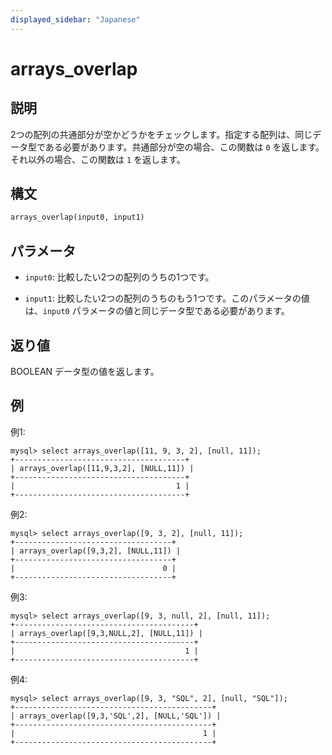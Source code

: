 ```yaml
---
displayed_sidebar: "Japanese"
---
```


# arrays_overlap

## 説明

2つの配列の共通部分が空かどうかをチェックします。指定する配列は、同じデータ型である必要があります。共通部分が空の場合、この関数は `0` を返します。それ以外の場合、この関数は `1` を返します。

## 構文

```Haskell
arrays_overlap(input0, input1)
```

## パラメータ

- `input0`: 比較したい2つの配列のうちの1つです。

- `input1`: 比較したい2つの配列のうちのもう1つです。このパラメータの値は、`input0` パラメータの値と同じデータ型である必要があります。

## 返り値

BOOLEAN データ型の値を返します。

## 例

例1:

```Plain
mysql> select arrays_overlap([11, 9, 3, 2], [null, 11]);
+--------------------------------------+
| arrays_overlap([11,9,3,2], [NULL,11]) |
+--------------------------------------+
|                                    1 |
+--------------------------------------+
```

例2:

```Plain
mysql> select arrays_overlap([9, 3, 2], [null, 11]);
+-----------------------------------+
| arrays_overlap([9,3,2], [NULL,11]) |
+-----------------------------------+
|                                 0 |
+-----------------------------------+
```

例3:

```Plain
mysql> select arrays_overlap([9, 3, null, 2], [null, 11]);
+----------------------------------------+
| arrays_overlap([9,3,NULL,2], [NULL,11]) |
+----------------------------------------+
|                                      1 |
+----------------------------------------+
```

例4:

```Plain
mysql> select arrays_overlap([9, 3, "SQL", 2], [null, "SQL"]);
+--------------------------------------------+
| arrays_overlap([9,3,'SQL',2], [NULL,'SQL']) |
+--------------------------------------------+
|                                          1 |
+--------------------------------------------+
```
